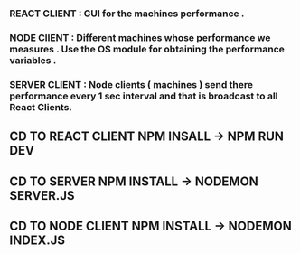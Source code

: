 ### REACT CLIENT : GUI for the machines performance . 
### NODE ClIENT : Different machines whose performance we measures . Use the OS module for obtaining the performance variables . 
### SERVER CLIENT :   Node clients ( machines ) send there performance every 1 sec interval and that is broadcast to all React Clients.





## CD TO REACT CLIENT NPM INSALL -> NPM RUN DEV
## CD TO SERVER NPM INSTALL -> NODEMON SERVER.JS
## CD TO NODE CLIENT NPM INSTALL -> NODEMON INDEX.JS
